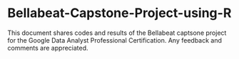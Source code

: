 # Bellabeat-Capstone-Project-using-R
This document shares codes and results of the Bellabeat captsone project for the Google Data Analyst Professional Certification. 
Any feedback and comments are appreciated. 

